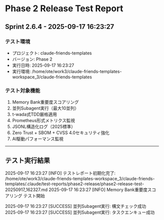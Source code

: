 # Phase 2 Release Test Report
## Sprint 2.6.4 - 2025-09-17 16:23:27

### テスト環境
- プロジェクト: claude-friends-templates
- バージョン: Phase 2
- 実行日時: 2025-09-17 16:23:27
- 実行環境: /home/ote/work3/claude-friends-templates-workspace_3/claude-friends-templates

### テスト対象機能
1. Memory Bank重要度スコアリング
2. 並列Subagent実行（最大10並列）
3. t-wada式TDD厳格適用
4. Prometheus形式メトリクス監視
5. JSONL構造化ログ（2025標準）
6. Zero Trust + SBOM + CVSS 4.0セキュリティ強化
7. AI駆動パフォーマンス監視

---

## テスト実行結果

2025-09-17 16:23:27 [INFO] テストレポート初期化完了: /home/ote/work3/claude-friends-templates-workspace_3/claude-friends-templates/.claude/test-reports/phase2-release/phase2-release-test-20250917_162327.md
2025-09-17 16:23:27 [INFO] Memory Bank重要度スコアリング テスト開始

2025-09-17 16:23:27 [SUCCESS] 並列Subagent実行: 構文チェック成功
2025-09-17 16:23:27 [SUCCESS] 並列Subagent実行: タスクエンキュー成功
